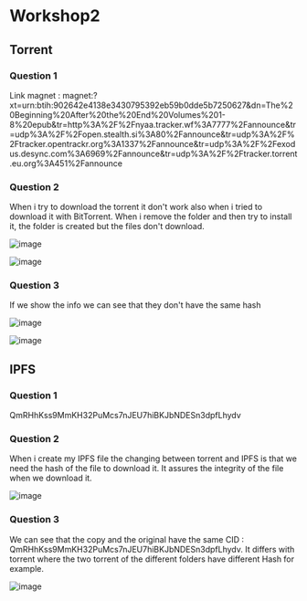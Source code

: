 # Workshop2

## Torrent

### Question 1 

Link magnet : magnet:?xt=urn:btih:902642e4138e3430795392eb59b0dde5b7250627&dn=The%20Beginning%20After%20the%20End%20Volumes%201-8%20epub&tr=http%3A%2F%2Fnyaa.tracker.wf%3A7777%2Fannounce&tr=udp%3A%2F%2Fopen.stealth.si%3A80%2Fannounce&tr=udp%3A%2F%2Ftracker.opentrackr.org%3A1337%2Fannounce&tr=udp%3A%2F%2Fexodus.desync.com%3A6969%2Fannounce&tr=udp%3A%2F%2Ftracker.torrent.eu.org%3A451%2Fannounce

### Question 2

When i try to download the torrent it don't work also when i tried to download it with BitTorrent. When i remove the folder and then try to install it, the folder is created but the files don't download.

![image](https://github.com/Natgru06/Workshop2/assets/108078812/9d5fc7fe-55a1-4d5a-874d-1664da3d206c)

![image](https://github.com/Natgru06/Workshop2/assets/108078812/b4443d23-be41-4903-bb65-36adf4ccf144)

### Question 3

If we show the info we can see that they don't have the same hash 

![image](https://github.com/Natgru06/Workshop2/assets/108078812/f8b41d92-7576-4fa9-bb12-1b332fc4317e)

![image](https://github.com/Natgru06/Workshop2/assets/108078812/36f13bb9-0aa6-4b8f-a352-6831cd24cf9e)



## IPFS

### Question 1

QmRHhKss9MmKH32PuMcs7nJEU7hiBKJbNDESn3dpfLhydv

### Question 2

When i create my IPFS file the changing between torrent and IPFS is that we need the hash of the file to download it. It assures the integrity of the file when we download it.

![image](https://github.com/Natgru06/Workshop2/assets/108078812/ff6a808f-054d-4848-b302-77b7cade1560)


### Question 3

We can see that the copy and the original have the same CID : QmRHhKss9MmKH32PuMcs7nJEU7hiBKJbNDESn3dpfLhydv. It differs with torrent where the two torrent of the different folders have different Hash for example.

![image](https://github.com/Natgru06/Workshop2/assets/108078812/acd374b8-71b4-4577-a16f-1661dffb7bf5)


